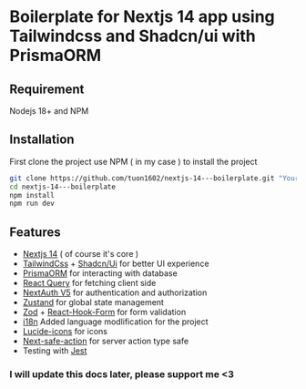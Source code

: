 # Boilerplate for Nextjs 14 app using Tailwindcss and Shadcn/ui with PrismaORM

## Requirement
Nodejs 18+ and NPM

## Installation
First clone the project
use NPM ( in my case ) to install the project
```bash
git clone https://github.com/tuon1602/nextjs-14---boilerplate.git "Your app name"
cd nextjs-14---boilerplate
npm install
npm run dev
```
## Features
- [Nextjs 14](https://nextjs.org/) ( of course it's core )
- [TailwindCss](https://tailwindcss.com/) + [Shadcn/Ui](https://ui.shadcn.com/) for better UI experience
- [PrismaORM](https://www.prisma.io/) for interacting with database
- [React Query](https://tanstack.com/query/latest/docs/framework/react/overview) for fetching client side
- [NextAuth V5](https://authjs.dev/getting-started) for authentication and authorization
- [Zustand](https://docs.pmnd.rs/zustand/getting-started/introduction) for global state management
- [Zod](https://zod.dev/) + [React-Hook-Form](https://react-hook-form.com/) for form validation
- [i18n](https://next-intl-docs.vercel.app/) Added language modlification for the project 
- [Lucide-icons](https://lucide.dev/icons/) for icons
- [Next-safe-action](https://next.next-safe-action.dev/) for server action type safe
- Testing with [Jest](https://jestjs.io/docs/getting-started)

### I will update this docs later, please support me <3
